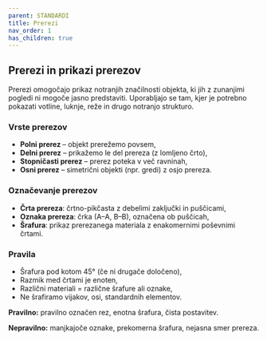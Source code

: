 ```yaml
---
parent: STANDARDI
title: Prerezi
nav_order: 1
has_children: true
---
```


## Prerezi in prikazi prerezov

Prerezi omogočajo prikaz notranjih značilnosti objekta, ki jih z zunanjimi pogledi ni mogoče jasno predstaviti. Uporabljajo se tam, kjer je potrebno pokazati votline, luknje, reže in drugo notranjo strukturo.

### Vrste prerezov

* **Polni prerez** – objekt prerežemo povsem,
* **Delni prerez** – prikažemo le del prereza (z lomljeno črto),
* **Stopničasti prerez** – prerez poteka v več ravninah,
* **Osni prerez** – simetrični objekti (npr. gredi) z osjo prereza.

### Označevanje prerezov

* **Črta prereza**: črtno-pikčasta z debelimi zaključki in puščicami,
* **Oznaka prereza**: črka (A–A, B–B), označena ob puščicah,
* **Šrafura**: prikaz prerezanega materiala z enakomernimi poševnimi črtami.

### Pravila

* Šrafura pod kotom 45° (če ni drugače določeno),
* Razmik med črtami je enoten,
* Različni materiali = različne šrafure ali oznake,
* Ne šrafiramo vijakov, osi, standardnih elementov.

**Pravilno:** pravilno označen rez, enotna šrafura, čista postavitev.

**Nepravilno:** manjkajoče oznake, prekomerna šrafura, nejasna smer prereza.

